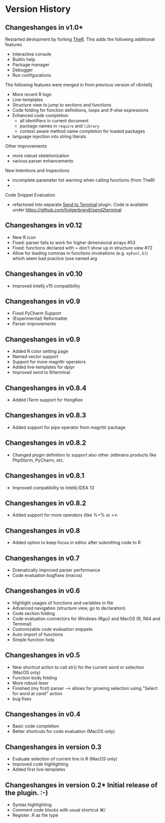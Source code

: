 Version History
===============

## Changeshanges in v1.0*

Restarted devlopment by forking [TheR](https://github.com/ktisha/TheRPlugin). This adds the following additional features
* Interactive console
* Builtin help
* Package manager
* Debugger
* Run configurations

 

The following features were merged in from previous version of r4intellij
* More recent R logo
* Live-templates
* Structure view to jump to sections and functions
* Code folding for function definitions, loops and if-else expressions 
* Enhanced code completion 
    * all identifiers in current document
    * package names in `require` and `library`
    * context aware method name completion for loaded packages 
* language injection into string literals


Other improvements
* more robust skeletonization
* various parser enhancements

New Intentions and Inspections
* incomplete parameter list warning when calling functions (from TheR)
*



Code Snippet Evaluation
* refactored into separate [Send to Terminal](https://plugins.jetbrains.com/idea/plugin/9409-send-to-terminal) plugin. Code is available under https://github.com/holgerbrandl/send2terminal



## Changeshanges in v0.12

*   New R icon
*   Fixed: parser fails to work for higher dimensional arrays #53
*   Fixed: functions declared with = don't show up in structure view #72
*   Allow for leading commas in functions invokations (e.g. `myFun(,5)`) which seem bad practice (use named arg

## Changeshanges in v0.10

*   Improved Intellij v15 compatibility

## Changeshanges in v0.9

*   Fixed PyCharm Support
*   (Experimental) Reformatter
*   Parser improvements

## Changeshanges in v0.9

*   Added R color setting page
*   Named vector support
*   Support for more magrittr operators
*   Added live-templates for dplyr
*   Improved send to R/terminal

## Changeshanges in v0.8.4

*   Added iTerm support for HongKee

## Changeshanges in v0.8.3

*   Added support for pipe operator from magrittr package

## Changeshanges in v0.8.2

*   Changed plugin definition to support also other Jetbrains products like PhpStorm, PyCharm, etc.

## Changeshanges in v0.8.1

*   Improved compatibility to Intellij IDEA 13

## Changeshanges in v0.8.2

*   Added support for more operators (like %+% or <<-

## Changeshanges in v0.8

*   Added option to keep focus in editor after submitting code to R

## Changeshanges in v0.7

*   Dramatically improved parser performance
*   Code evaluation bugfixes (macos)

## Changeshanges in v0.6

*   Highlight usages of functions and variables in file
*   Advanced navigation (structure view, go to declaration)
*   Code section folding
*   Code evaluation connectors for Windows (Rgui) and MacOS (R, R64 and Terminal)
*   Customizable code evaluation snippets
*   Auto-import of functions
*   Simple function help

## Changeshanges in v0.5

*   New shortcut action to call str() for the current word or selection (MacOS only)
*   Function body folding
*   More robust lexer
*   Finished (my first) parser --> allows for growing selection using "Select for word at caret" action
*   bug fixes

## Changeshanges in v0.4

*   Basic code completion
*   Better shortcuts for code evaluation (MacOS only)

## Changeshanges in version 0.3

*   Evaluate selection of current line in R (MacOS only)
*   Improved code highlighting
*   Added first live-templates

## Changeshanges in version 0.2* Initial release of the plugin. :-)

*   Syntax highlighting
*   Comment code blocks with usual shortcut ⌘/
*   Register .R as file type